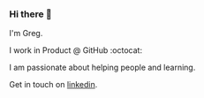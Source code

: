### Hi there 👋

I'm Greg. 

I work in Product @ GitHub :octocat: 

I am passionate about helping people and learning.  

Get in touch on [linkedin](http://linkedin.com/in/gregmondello).

